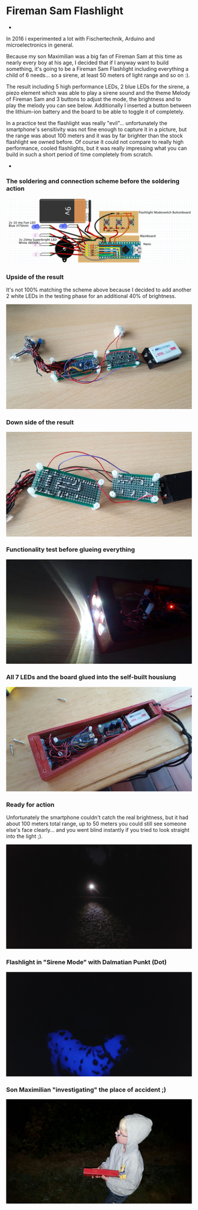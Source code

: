 # Fireman Sam Flashlight #

-

In 2016 i experimented a lot with Fischertechnik, Arduino and microelectronics in general.

Because my son Maximilian was a big fan of Fireman Sam at this time as nearly every boy at his age, I decided that if I anyway want to build something, it's going to be a Fireman Sam Flashlight including everything a child of 6 needs... so a sirene, at least 50 meters of light range and so on :).

The result including 5 high performance LEDs, 2 blue LEDs for the sirene, a piezo element which was able to play a sirene sound and the theme Melody of Fireman Sam and 3 buttons to adjust the mode, the brightness and to play the melody you can see below. Additionally I inserted a button between the lithium-ion battery and the board to be able to toggle it of completely.

In a practice test the flashlight was really "evil"... unfortunately the smartphone's sensitivity was not fine enough to capture it in a picture, but the range was about 100 meters and it was by far brighter than the stock flashlight we owned before. Of course it could not compare to really high performance, cooled flashlights, but it was really impressing what you can build in such a short period of time completely from scratch.

-

### The soldering and connection scheme before the soldering action ###
![](FritzingScheme.png)

### Upside of the result ###

It's not 100% matching the scheme above because I decided to add another 2 white LEDs in the testing phase for an additional 40% of brightness.

![](FL_2.jpg)

### Down side of the result ###
![](FL_1.jpg)

### Functionality test before glueing everything ###
![](FL_3.jpg)

### All 7 LEDs and the board glued into the self-built housiung ###
![](FL_4.jpg)

### Ready for action ###

Unfortunately the smartphone couldn't catch the real brightness, but it had about 100 meters total range, up to 50 meters you could still see someone else's face clearly... and you went blind instantly if you tried to look straight into the light ;).

![](FL_5.jpg)

### Flashlight in "Sirene Mode" with Dalmatian Punkt (Dot) ###
![](FL_6.jpg)

### Son Maximilian "investigating" the place of accident ;) ###
![](FL_MAX.jpg)
